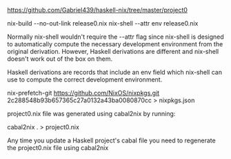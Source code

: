 https://github.com/Gabriel439/haskell-nix/tree/master/project0

nix-build --no-out-link release0.nix
nix-shell --attr env release0.nix

Normally nix-shell wouldn't require the --attr flag since nix-shell is designed to automatically compute the necessary development environment from the original derivation. However, Haskell derivations are different and nix-shell doesn't work out of the box on them.

Haskell derivations are records that include an env field which nix-shell can use to compute the correct development environment.


nix-prefetch-git https://github.com/NixOS/nixpkgs.git 2c288548b93b657365c27a0132a43ba0080870cc > nixpkgs.json


project0.nix file was generated using cabal2nix by running:

cabal2nix . > project0.nix

Any time you update a Haskell project's cabal file you need to regenerate the project0.nix file using cabal2nix